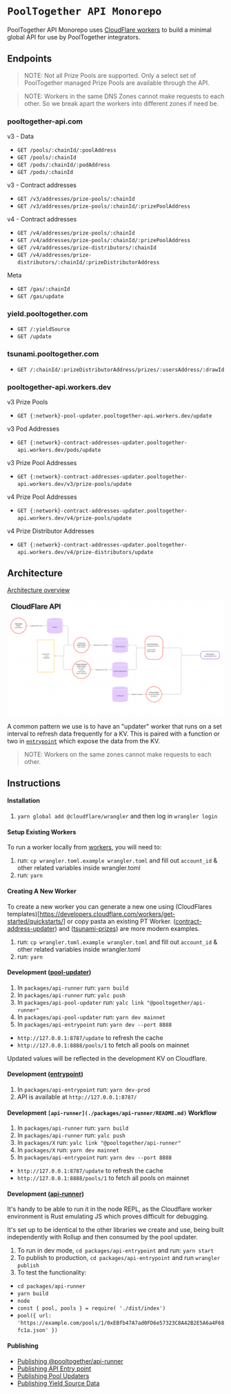 # `PoolTogether API Monorepo`

PoolTogether API Monorepo uses [CloudFlare workers](https://workers.cloudflare.com/) to build a minimal global API for use by PoolTogether integrators.

## Endpoints

> NOTE: Not all Prize Pools are supported. Only a select set of PoolTogether managed Prize Pools are available through the API.

> NOTE: Workers in the same DNS Zones cannot make requests to each other. So we break apart the workers into different zones if need be.

### pooltogether-api.com

v3 - Data

- `GET /pools/:chainId/:poolAddress`
- `GET /pools/:chainId`
- `GET /pods/:chainId/:podAddress`
- `GET /pods/:chainId`

v3 - Contract addresses

- `GET /v3/addresses/prize-pools/:chainId`
- `GET /v3/addresses/prize-pools/:chainId/:prizePoolAddress`

v4 - Contract addresses

- `GET /v4/addresses/prize-pools/:chainId`
- `GET /v4/addresses/prize-pools/:chainId/:prizePoolAddress`
- `GET /v4/addresses/prize-distributors/:chainId`
- `GET /v4/addresses/prize-distributors/:chainId/:prizeDistributorAddress`

Meta

- `GET /gas/:chainId`
- `GET /gas/update`

### yield.pooltogether.com

- `GET /:yieldSource`
- `GET /update`

### tsunami.pooltogether.com

- `GET /:chainId/:prizeDistributorAddress/prizes/:usersAddress/:drawId`

### pooltogether-api.workers.dev

v3 Prize Pools

- `GET {:network}-pool-updater.pooltogether-api.workers.dev/update`

v3 Pod Addresses

- `GET {:network}-contract-addresses-updater.pooltogether-api.workers.dev/pods/update`

v3 Prize Pool Addresses

- `GET {:network}-contract-addresses-updater.pooltogether-api.workers.dev/v3/prize-pools/update`

v4 Prize Pool Addresses

- `GET {:network}-contract-addresses-updater.pooltogether-api.workers.dev/v4/prize-pools/update`

v4 Prize Distributor Addresses

- `GET {:network}-contract-addresses-updater.pooltogether-api.workers.dev/v4/prize-distributors/update`

## Architecture

[Architecture overview](https://www.figma.com/file/btXwla206pJ0qIuDYmV1tO/CloudFlare-API)

![Architecture overview](architecture-overview.png)

A common pattern we use is to have an "updater" worker that runs on a set interval to refresh data frequently for a KV. This is paired with a function or two in [`entrypoint`](./workers/entrypoint/README.md) which expose the data from the KV.

> NOTE: Workers on the same zones cannot make requests to each other.

## Instructions

#### Installation

1. `yarn global add @cloudflare/wrangler` and then log in `wrangler login`

#### Setup Existing Workers

To run a worker locally from [workers](./workers), you will need to:

1. run: `cp wrangler.toml.example wrangler.toml` and fill out `account_id` & other related variables inside wrangler.toml
2. run: `yarn`

#### Creating A New Worker

To create a new worker you can generate a new one using (CloudFlares templates)[https://developers.cloudflare.com/workers/get-started/quickstarts/] or copy pasta an existing PT Worker. ([contract-address-updater](./workers/contract-address-updater/README.md)) and ([tsunami-prizes](./workers/tsunami-prizes/README.md)) are more modern examples.

1. run: `cp wrangler.toml.example wrangler.toml` and fill out `account_id` & other related variables inside wrangler.toml
2. run: `yarn`

#### Development ([pool-updater](./workers/api-pool-updater/README.md))

1. In `packages/api-runner` run: `yarn build`
2. In `packages/api-runner` run: `yalc push`
3. In `packages/api-pool-updater` run: `yalc link "@pooltogether/api-runner"`
4. In `packages/api-pool-updater` run: `yarn dev mainnet`
5. In `packages/api-entrypoint` run: `yarn dev --port 8888`

- `http://127.0.0.1:8787/update` to refresh the cache
- `http://127.0.0.1:8888/pools/1` to fetch all pools on mainnet

Updated values will be reflected in the development KV on Cloudflare.

#### Development ([entrypoint](./workers/api-entrypoint/README.md))

1. In `packages/api-entrypoint` run: `yarn dev-prod`
2. API is available at `http://127.0.0.1:8787/`

#### Development `[api-runner](./packages/api-runner/README.md)` Workflow

1. In `packages/api-runner` run: `yarn build`
2. In `packages/api-runner` run: `yalc push`
3. In `packages/X` run: `yalc link "@pooltogether/api-runner"`
4. In `packages/X` run: `yarn dev mainnet`
5. In `packages/api-entrypoint` run: `yarn dev --port 8888`

- `http://127.0.0.1:8787/update` to refresh the cache
- `http://127.0.0.1:8888/pools/1` to fetch all pools on mainnet

#### Development ([api-runner](./workers/api-runner/README.md))

It's handy to be able to run it in the node REPL, as the Cloudflare worker environment is Rust emulating JS which proves difficult for debugging.

It's set up to be identical to the other libraries we create and use, being built independently with Rollup and then consumed by the pool updater.

1. To run in dev mode, `cd packages/api-entrypoint` and run: `yarn start`
2. To publish to production, `cd packages/api-entrypoint` and run `wrangler publish`
3. To test the functionality:

- `cd packages/api-runner`
- `yarn build`
- `node`
- `const { pool, pools } = require( './dist/index')`
- `pool({ url: 'https://example.com/pools/1/0xEBfb47A7ad0FD6e57323C8A42B2E5A6a4F68fc1a.json' })`

#### Publishing

- [Publishing @pooltogether/api-runner](./packages/api-runner/README.md)
- [Publishing API Entry point](./workers/api-entrypoint/README.md#deploying)
- [Publishing Pool Updaters](./workers/api-pool-updater/README.md#deploying-a-single-network)
- [Publishing Yield Source Data](./workers/api-pool-updater/README.md#deploying)

